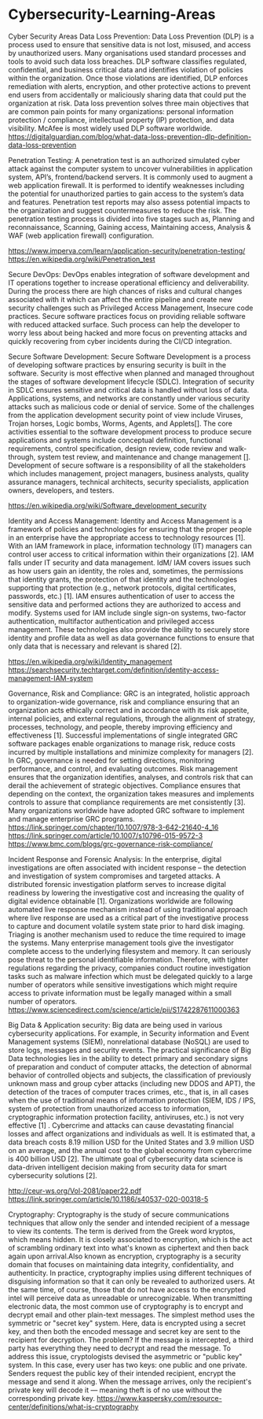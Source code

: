 # Cybersecurity-Learning-Areas

Cyber Security Areas
Data Loss Prevention:
Data Loss Prevention (DLP) is a process used to ensure that sensitive data is not lost, misused, and access by unauthorized users. Many organisations used standard processes and tools to avoid such data loss breaches. DLP software classifies regulated, confidential, and business critical data and identifies violation of policies within the organization. Once those violations are identified, DLP enforces remediation with alerts, encryption, and other protective actions to prevent end users from accidentally or maliciously sharing data that could put the organization at risk. Data loss prevention solves three main objectives that are common pain points for many organizations: personal information protection / compliance, intellectual property (IP) protection, and data visibility. McAfee is most widely used DLP software worldwide.
https://digitalguardian.com/blog/what-data-loss-prevention-dlp-definition-data-loss-prevention

Penetration Testing: 
A penetration test is an authorized simulated cyber attack against the computer system to uncover vulnerabilities in application system, API’s, frontend/backend servers. It is commonly used to augment a web application firewall. It is performed to identify weaknesses including the potential for unauthorized parties to gain access to the system’s data and features. Penetration test reports may also assess potential impacts to the organization and suggest countermeasures to reduce the risk. The penetration testing process is divided into five stages such as, Planning and reconnaissance, Scanning, Gaining access, Maintaining access, Analysis & WAF (web application firewall) configuration.

https://www.imperva.com/learn/application-security/penetration-testing/
https://en.wikipedia.org/wiki/Penetration_test

Secure DevOps:
DevOps enables integration of software development and IT operations together to increase operational efficiency and deliverability. During the process there are high chances of risks and cultural changes associated with it which can affect the entire pipeline and create new security challenges such as Privileged Access Management, Insecure code practices. Secure software practices focus on providing reliable software with reduced attacked surface. Such process can help the developer to worry less about being hacked and more focus on preventing attacks and quickly recovering from cyber incidents during the CI/CD integration.



Secure Software Development:
Secure Software Development is a process of developing software practices by ensuring security is built in the software. Security is most effective when planned and managed throughout the stages of software development lifecycle (SDLC). Integration of security in SDLC ensures sensitive and critical data is handled without loss of data. Applications, systems, and networks are constantly under various security attacks such as malicious code or denial of service. Some of the challenges from the application development security point of view include Viruses, Trojan horses, Logic bombs, Worms, Agents, and Applets[]. The core activities essential to the software development process to produce secure applications and systems include conceptual definition, functional requirements, control specification, design review, code review and walk-through, system test review, and maintenance and change management []. Development of secure software is a responsibility of all the stakeholders which includes management, project managers, business analysts, quality assurance managers, technical architects, security specialists, application owners, developers, and testers.

https://en.wikipedia.org/wiki/Software_development_security

Identity and Access Management:
Identity and Access Management is a framework of policies and technologies for ensuring that the proper people in an enterprise have the appropriate access to technology resources [1]. With an IAM framework in place, information technology (IT) managers can control user access to critical information within their organizations [2]. IAM falls under IT security and data management. IdM/ IAM covers issues such as how users gain an identity, the roles and, sometimes, the permissions that identity grants, the protection of that identity and the technologies supporting that protection (e.g., network protocols, digital certificates, passwords, etc.) [1]. IAM ensures authentication of user to access the sensitive data and performed actions they are authorized to access and modify. Systems used for IAM include single sign-on systems, two-factor authentication, multifactor authentication and privileged access management. These technologies also provide the ability to securely store identity and profile data as well as data governance functions to ensure that only data that is necessary and relevant is shared [2].

https://en.wikipedia.org/wiki/Identity_management
https://searchsecurity.techtarget.com/definition/identity-access-management-IAM-system


Governance, Risk and Compliance:
GRC is an integrated, holistic approach to organization-wide governance, risk and compliance ensuring that an organization acts ethically correct and in accordance with its risk appetite, internal policies, and external regulations, through the alignment of strategy, processes, technology, and people, thereby improving efficiency and effectiveness [1]. Successful implementations of single integrated GRC software packages enable organizations to manage risk, reduce costs incurred by multiple installations and minimize complexity for managers [2]. In GRC, governance is needed for setting directions, monitoring performance, and control, and evaluating outcomes. Risk management ensures that the organization identifies, analyses, and controls risk that can derail the achievement of strategic objectives. Compliance ensures that depending on the context, the organization takes measures and implements controls to assure that compliance requirements are met consistently [3]. Many organizations worldwide have adopted GRC software to implement and manage enterprise GRC programs.
https://link.springer.com/chapter/10.1007/978-3-642-21640-4_16
https://link.springer.com/article/10.1007/s10796-015-9572-3
https://www.bmc.com/blogs/grc-governance-risk-compliance/


Incident Response and Forensic Analysis:
In the enterprise, digital investigations are often associated with incident response – the detection and investigation of system compromises and targeted attacks.  A distributed forensic investigation platform serves to increase digital readiness by lowering the investigative cost and increasing the quality of digital evidence obtainable [1]. Organizations worldwide are following automated live response mechanism instead of using traditional approach where live response are used as a critical part of the investigative process to capture and document volatile system state prior to hard disk imaging. Triaging is another mechanism used to reduce the time required to image the systems. Many enterprise management tools give the investigator complete access to the underlying filesystem and memory. It can seriously pose threat to the personal identifiable information. Therefore, with tighter regulations regarding the privacy, companies conduct routine investigation tasks such as malware infection which must be delegated quickly to a large number of operators while sensitive investigations which might require access to private information must be legally managed within a small number of operators.
https://www.sciencedirect.com/science/article/pii/S1742287611000363

Big Data & Application security:
Big data are being used in various cybersecurity applications. For example, in Security information and Event Management systems (SIEM), nonrelational database (NoSQL) are used to store logs, messages and security events. The practical significance of Big Data technologies lies in the ability to detect primary and secondary signs of preparation and conduct of computer attacks, the detection of abnormal behavior of controlled objects and subjects, the classification of previously unknown mass and group cyber attacks (including new DDOS and APT), the detection of the traces of computer traces crimes, etc., that is, in all cases when the use of traditional means of information protection (SIEM, IDS / IPS, system of protection from unauthorized access to information, cryptographic information protection facility, antiviruses, etc.) is not very effective [1] . Cybercrime and attacks can cause devastating financial losses and affect organizations and individuals as well. It is estimated that, a data breach costs 8.19 million USD for the United States and 3.9 million USD on an average, and the annual cost to the global economy from cybercrime is 400 billion USD [2]. The ultimate goal of cybersecurity data science is data-driven intelligent decision making from security data for smart cybersecurity solutions [2].

http://ceur-ws.org/Vol-2081/paper22.pdf
https://link.springer.com/article/10.1186/s40537-020-00318-5

Cryptography:
Cryptography is the study of secure communications techniques that allow only the sender and intended recipient of a message to view its contents. The term is derived from the Greek word kryptos, which means hidden. It is closely associated to encryption, which is the act of scrambling ordinary text into what's known as ciphertext and then back again upon arrival.Also known as encryption, cryptography is a security domain that focuses on maintaining data integrity, confidentiality, and authenticity. In practice, cryptography implies using different techniques of disguising information so that it can only be revealed to authorized users. At the same time, of course, those that do not have access to the encrypted intel will perceive data as unreadable or unrecognizable. When transmitting electronic data, the most common use of cryptography is to encrypt and decrypt email and other plain-text messages. The simplest method uses the symmetric or "secret key" system. Here, data is encrypted using a secret key, and then both the encoded message and secret key are sent to the recipient for decryption. The problem? If the message is intercepted, a third party has everything they need to decrypt and read the message. To address this issue, cryptologists devised the asymmetric or "public key" system. In this case, every user has two keys: one public and one private. Senders request the public key of their intended recipient, encrypt the message and send it along. When the message arrives, only the recipient's private key will decode it — meaning theft is of no use without the corresponding private key.
https://www.kaspersky.com/resource-center/definitions/what-is-cryptography
